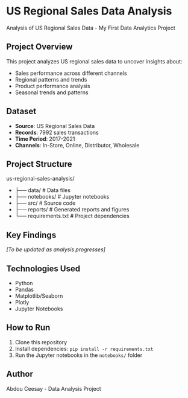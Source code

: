 # US Regional Sales Data Analysis
Analysis of US Regional Sales Data - My First Data Analytics Project

## Project Overview
This project analyzes US regional sales data to uncover insights about:
- Sales performance across different channels
- Regional patterns and trends
- Product performance analysis
- Seasonal trends and patterns

## Dataset
- **Source**: US Regional Sales Data
- **Records**: 7992 sales transactions
- **Time Period**: 2017-2021
- **Channels**: In-Store, Online, Distributor, Wholesale

## Project Structure
us-regional-sales-analysis/
- ├── data/              # Data files
- ├── notebooks/         # Jupyter notebooks
- ├── src/              # Source code
- ├── reports/          # Generated reports and figures
- └── requirements.txt  # Project dependencies

## Key Findings
*[To be updated as analysis progresses]*

## Technologies Used
- Python
- Pandas
- Matplotlib/Seaborn
- Plotly
- Jupyter Notebooks

## How to Run
1. Clone this repository
2. Install dependencies: `pip install -r requirements.txt`
3. Run the Jupyter notebooks in the `notebooks/` folder

## Author
Abdou Ceesay - Data Analysis Project